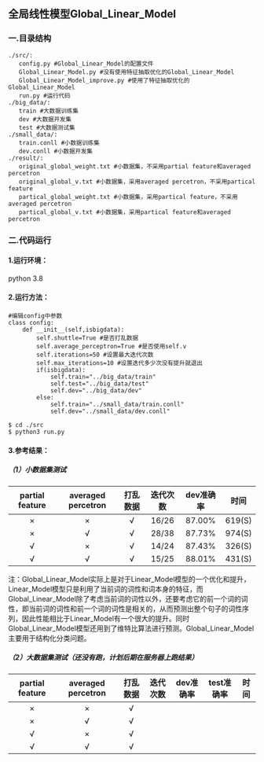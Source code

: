 ## 全局线性模型Global_Linear_Model

### 一.目录结构

```
./src/:
   config.py #Global_Linear_Model的配置文件
   Global_Linear_Model.py #没有使用特征抽取优化的Global_Linear_Model
   Global_Linear_Model_improve.py #使用了特征抽取优化的Global_Linear_Model
   run.py #运行代码
./big_data/:
   train #大数据训练集
   dev #大数据开发集
   test #大数据测试集
./small_data/:
   train.conll #小数据训练集
   dev.conll #小数据开发集
./result/:
   original_global_weight.txt #小数据集，不采用partial feature和averaged percetron
   original_global_v.txt #小数据集，采用averaged percetron，不采用partical feature
   partical_global_weight.txt #小数据集，采用partical feature，不采用averaged percetron
   partical_global_v.txt #小数据集，采用partical feature和averaged percetron
```

### 二.代码运行

#### 1.运行环境：

python 3.8

#### 2.运行方法：

```
#编辑config中参数
class config:
    def __init__(self,isbigdata):
        self.shuttle=True #是否打乱数据
        self.average_perceptron=True #是否使用self.v
        self.iterations=50 #设置最大迭代次数
        self.max_iterations=10 #设置迭代多少次没有提升就退出
        if(isbigdata):
            self.train="../big_data/train"
            self.test="../big_data/test"
            self.dev="../big_data/dev"
        else:
            self.train="../small_data/train.conll"
            self.dev="../small_data/dev.conll"
```

```
$ cd ./src
$ python3 run.py
```

#### 3.参考结果：

##### （1）小数据集测试

| partial feature | averaged percetron | 打乱数据 | 迭代次数 | dev准确率 |  时间  |
| :-------------: | :----------------: | :------: | :------: | :-------: | :----: |
|        ×        |         ×          |    √     |  16/26   |  87.00%   | 619(S) |
|        ×        |         √          |    √     |  28/38   |  87.73%   | 974(S) |
|        √        |         ×          |    √     |  14/24   |  87.43%   | 326(S) |
|        √        |         √          |    √     |  15/25   |  88.01%   | 431(S) |

注：Global_Linear_Model实际上是对于Linear_Model模型的一个优化和提升，Linear_Model模型只是利用了当前词的词性和词本身的特征，而Global_Linear_Model除了考虑当前词的词性以外，还要考虑它的前一个词的词性，即当前词的词性和前一个词的词性是相关的，从而预测出整个句子的词性序列，因此性能相比于Linear_Model有一个很大的提升。同时Global_Linear_Model模型还用到了维特比算法进行预测。Global_Linear_Model主要用于结构化分类问题。

##### （2）大数据集测试（还没有跑，计划后期在服务器上跑结果）

| partial feature | averaged percetron | 打乱数据 | 迭代次数 | dev准确率 | test准确率 | 时间 |
| :-------------: | :----------------: | :------: | :------: | :-------: | :--------: | :--: |
|        ×        |         ×          |    √     |          |           |            |      |
|        ×        |         √          |    √     |          |           |            |      |
|        √        |         ×          |    √     |          |           |            |      |
|        √        |         √          |    √     |          |           |            |      |